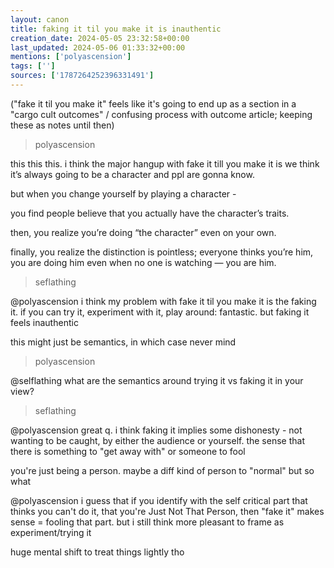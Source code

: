```yaml
---
layout: canon
title: faking it til you make it is inauthentic
creation_date: 2024-05-05 23:32:58+00:00
last_updated: 2024-05-06 01:33:32+00:00
mentions: ['polyascension']
tags: ['']
sources: ['1787264252396331491']
---
```


("fake it til you make it" feels like it's going to end up as a section in a "cargo cult outcomes" / confusing process with outcome article; keeping these as notes until then)

> polyascension  

this this this. i think the major hangup with fake it till you make it is we think it’s always going to be a character and ppl are gonna know.  
  
but when you change yourself by playing a character -  

you find people believe that you actually have the character’s traits.  
  
then, you realize you’re doing “the character” even on your own.  
  
finally, you realize the distinction is pointless; everyone thinks you’re him, you are doing him even when no one is watching — you are him.  

> seflathing  

@polyascension i think my problem with fake it til you make it is the faking it. if you can try it, experiment with it, play around: fantastic. but faking it feels inauthentic  
  
this might just be semantics, in which case never mind  

> polyascension  

@selflathing what are the semantics around trying it vs faking it in your view?  

> seflathing  

@polyascension great q. i think faking it implies some dishonesty - not wanting to be caught, by either the audience or yourself. the sense that there is something to "get away with" or someone to fool  
  
you're just being a person. maybe a diff kind of person to "normal" but so what  

@polyascension i guess that if you identify with the self critical part that thinks you can't do it, that you're Just Not That Person, then "fake it" makes sense = fooling that part. but i still think more pleasant to frame as experiment/trying it  
  
huge mental shift to treat things lightly tho  


